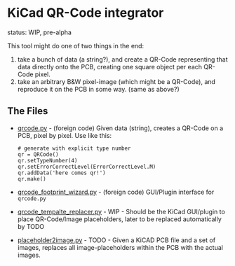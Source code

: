 <!--
SPDX-FileCopyrightText: 2021 Robin Vobruba <hoijui.quaero@gmail.com>

SPDX-License-Identifier: CC0-1.0
-->

# KiCad QR-Code integrator

status: WIP, pre-alpha

This tool might do one of two things in the end:

1. take a bunch of data (a string?),
   and create a QR-Code representing that data directly onto the PCB,
   creating one square object per each QR-Code pixel.
2. take an arbitrary B&W pixel-image (which might be a QR-Code),
   and reproduce it on the PCB in some way. (same as above?)

## The Files

* [qrcode.py](qrcode.py) -
  (foreign code)
  Given data (string), creates a QR-Code on a PCB, pixel by pixel.
  Use like this:

  ```
  # generate with explicit type number
  qr = QRCode()
  qr.setTypeNumber(4)
  qr.setErrorCorrectLevel(ErrorCorrectLevel.M)
  qr.addData('here comes qr!')
  qr.make()
  ```

* [qrcode_footprint_wizard.py](qrcode_footprint_wizard.py) -
  (foreign code)
  GUI/Plugin interface for `qrcode.py`
  
* [qrcode_tempalte_replacer.py](qrcode_tempalte_replacer.py) -
  WIP -
  Should be the KiCad GUI/plugin to place QR-Code/Image placeholders,
  later to be replaced automatically by TODO
  
* [placeholder2image.py](placeholder2image.py) -
  TODO -
  Given a KiCAD PCB file and a set of images,
  replaces all image-placeholders within the PCB with the actual images.
